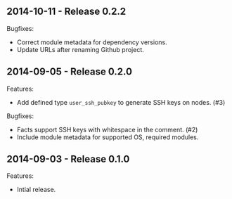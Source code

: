 2014-10-11 - Release 0.2.2
--------------------------

Bugfixes:

* Correct module metadata for dependency versions.
* Update URLs after renaming Github project.

2014-09-05 - Release 0.2.0
--------------------------

Features:

* Add defined type `user_ssh_pubkey` to generate SSH keys on nodes. (#3)

Bugfixes:

* Facts support SSH keys with whitespace in the comment. (#2)
* Include module metadata for supported OS, required modules.

2014-09-03 - Release 0.1.0
--------------------------

Features:

* Intial release.
